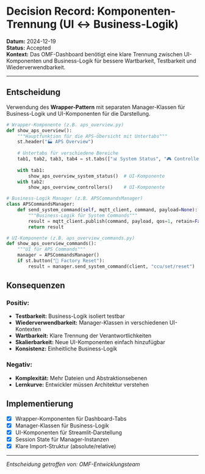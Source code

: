 # Decision Record: Komponenten-Trennung (UI ↔ Business-Logik)

**Datum:** 2024-12-19  
**Status:** Accepted  
**Kontext:** Das OMF-Dashboard benötigt eine klare Trennung zwischen UI-Komponenten und Business-Logik für bessere Wartbarkeit, Testbarkeit und Wiederverwendbarkeit.

---

## Entscheidung

Verwendung des **Wrapper-Pattern** mit separaten Manager-Klassen für Business-Logik und UI-Komponenten für die Darstellung.

```python
# Wrapper-Komponente (z.B. aps_overview.py)
def show_aps_overview():
    """Hauptfunktion für die APS-Übersicht mit Untertabs"""
    st.header("🏭 APS Overview")
    
    # Untertabs für verschiedene Bereiche
    tab1, tab2, tab3, tab4 = st.tabs(["📊 System Status", "🎮 Controllers", "📋 Orders", "⚡ Commands"])
    
    with tab1:
        show_aps_overview_system_status()  # UI-Komponente
    with tab2:
        show_aps_overview_controllers()    # UI-Komponente

# Business-Logik Manager (z.B. APSCommandsManager)
class APSCommandsManager:
    def send_system_command(self, mqtt_client, command, payload=None):
        """Business-Logik für System Commands"""
        result = mqtt_client.publish(command, payload, qos=1, retain=False)
        return result

# UI-Komponente (z.B. aps_overview_commands.py)
def show_aps_overview_commands():
    """UI für APS Commands"""
    manager = APSCommandsManager()
    if st.button("🔄 Factory Reset"):
        result = manager.send_system_command(client, "ccu/set/reset")
```

## Konsequenzen

### Positiv:
- **Testbarkeit:** Business-Logik isoliert testbar
- **Wiederverwendbarkeit:** Manager-Klassen in verschiedenen UI-Kontexten
- **Wartbarkeit:** Klare Trennung der Verantwortlichkeiten
- **Skalierbarkeit:** Neue UI-Komponenten einfach hinzufügbar
- **Konsistenz:** Einheitliche Business-Logik

### Negativ:
- **Komplexität:** Mehr Dateien und Abstraktionsebenen
- **Lernkurve:** Entwickler müssen Architektur verstehen

## Implementierung

- [x] Wrapper-Komponenten für Dashboard-Tabs
- [x] Manager-Klassen für Business-Logik
- [x] UI-Komponenten für Streamlit-Darstellung
- [x] Session State für Manager-Instanzen
- [x] Klare Import-Struktur (absolute/relative)

---

*Entscheidung getroffen von: OMF-Entwicklungsteam*

